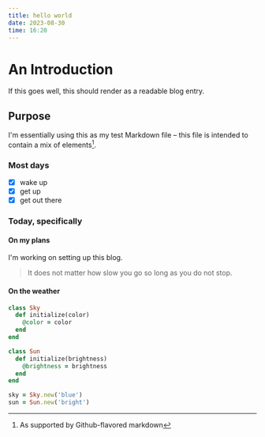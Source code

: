 ```yaml
---
title: hello world
date: 2023-08-30
time: 16:20
---
```


# An Introduction

If this goes well, this should render as a readable blog entry.

## Purpose

I'm essentially using this as my test Markdown file – this file is intended to contain a mix of elements[^1].

### Most days

- [x] wake up
- [x] get up
- [x] get out there

### Today, specifically

#### On my plans

I'm working on setting up this blog.

> It does not matter how slow you go so long as you do not stop.

#### On the weather

```ruby
class Sky
  def initialize(color)
    @color = color
  end
end

class Sun
  def initialize(brightness)
    @brightness = brightness
  end
end

sky = Sky.new('blue')
sun = Sun.new('bright')
```

[^1]: As supported by Github-flavored markdown
